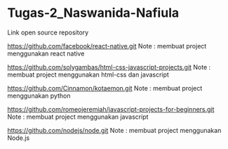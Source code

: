 # Tugas-2_Naswanida-Nafiula

Link open source repository

https://github.com/facebook/react-native.git
Note : membuat project menggunakan react native

https://github.com/solygambas/html-css-javascript-projects.git
Note : membuat project menggunakan html-css dan javascript

https://github.com/Cinnamon/kotaemon.git
Note : membuat project menggunakan python

https://github.com/romeojeremiah/javascript-projects-for-beginners.git
Note : membuat project menggunakan javascript

https://github.com/nodejs/node.git
Note : membuat project menggunakan Node.js
